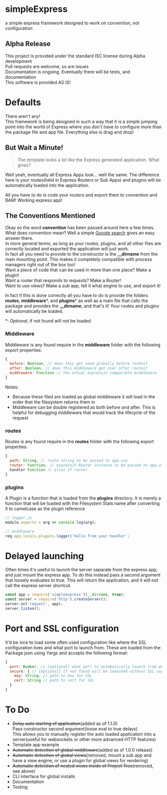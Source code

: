 # simpleExpress
a simple express framework designed to work on convention, not configuration

## Alpha Release
This project is provided under the standard ISC license during Alpha development  
Pull requests are welcome, so are issues  
Documentation is ongoing. Eventually there will be tests, and documentation  
This software is provided AS IS!

# Defaults
There aren't any!  
This framework is being designed in such a way that it is a simple jumping point into the world of Express where you don't have to configure more than the package file and app file. Everything else is drag and drop!
## But Wait a Minute!
> The template looks a lot like the Express generated application. What gives?

Well yeah, eventually all Express Apps look... well the same. The difference here is your routes(held in Express Routers or Sub Apps) and plugins will be automatically loaded into the application.

All you have to do is code your routers and export them to convention and BAM! Working express app!
## The Conventions Mentioned
Okay so the word **convention** has been passed around here a few times. What does convention mean? Well a simple [Google search](https://google.com) gives an easy answer there.  
In more general terms, as long as your routes, plugins, and all other files are correctly located and exported the application will just work.  
In fact all you need to provide to the constructor is the **__dirname** from the main mounting point. This makes it completely compatible with process managers right out of the box too!  
Want a piece of code that can be used in more than one place? Make a plugin!  
Want a router that responds to requests? Make a Router!  
Want to use views? Make a sub app, tell it what engine to use, and export it!

In fact if this is done correctly all you have to do is provide the folders **routes**, **middleware**\*, and **plugins**\* as well as a main file that calls the package and provides the **__dirname**, and that's it! Your routes and plugins will automatically be loaded.

\*: *Optional*, if not found will not be loaded

### Middleware
Middleware is any found require in the **middleware** folder with the following export properties:

```js
{
  before: Boolean, // does this get used globally before routes?
  after: Boolean, // does this middleware get user after routes?
  middleware: Function // the actual expressjs compatible middleware
}
```
Notes:

 - Because these filed are loaded as global middleware it will load in the order that the filesystem returns them in
 - Middleware can be double registered as both before *and* after. This is helpful for debugging middleware that would track the lifecycle of the request
 
### routes
Routes is any found require in the **routes** folder with the following export properties:

```js
{
  path: String, // route string to be passed to app.use
  router: Function, // expressJS Router instance to be passed to app.use
  handler Function // alias of router
}
```

### plugins
A Plugin is a function that is loaded from the **plugins** directory. It is merely a function that will be loaded with the Filesystem Stats name after converting it to camelcase as the plugin reference
```js
// logger.js
module.exports = arg => console.log(arg);

// middleware
req.app.locals.plugins.logger('hello from your handler';
```

# Delayed launching
Often times it's useful to launch the server separate from the express app, and just mount the express app. To do this instead pass a second argument that loosely evaluates to true. This will return the application, and it will not call the express server shortcut.  
```javascript
const app = require('simpleexpress')(__dirname, true);
const server = require('http').createServer();
server.on('request', app);
server.listen();
```

# Port and SSL configuration
It'd be nice to load some often used configuration like where the SSL configuration lives and what port to launch from. These are loaded from the Package.json using Yargs and accepts the following format:
```js
{
  port: Number, // [optional] what port to automatically launch from when done scaffolding. If not found random
  secure: { // [optional] if not found will be launched without SSL support over plain HTTP port
    key: String, // path to key for SSL
    cert: String // path to cert for SSL
  }
}
```

# To Do
 - ~~Delay auto starting of application~~(added as of 1.1.0)  
 Pass constructor second argument(loose eval to true delays)  
 This allows you to manually register the auto loaded application into a server(useful for websockets or other more advanced HTTP features)
 - Template app example
 - ~~Automatic detection of global middleware~~(added as of 1.0.0 release)
 - ~~Automatic detection of global views~~(removed, mount a sub app and have a view engine, or use a plugin for global views for rendering)
 - ~~Automatic detection of nested views inside of Project Tree~~(removed, see above)
 - CLI interface for global installs
 - Documentation
 - Testing
